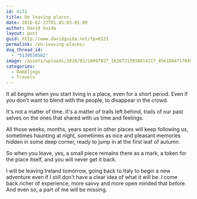 ```yaml
---
id: 6131
title: On leaving places.
date: 2016-02-22T01:45:03-05:00
author: David Guida
layout: post
guid: http://www.davidguida.net/?p=6131
permalink: /on-leaving-places/
dsq_thread_id:
  - "5139530582"
image: /assets/uploads/2016/02/10897827_10207213938814117_8561804717649880193_n-e1456096938347.jpg
categories:
  - Ramblings
  - Travels
---
```

It all begins when you start living in a place, even for a short period. Even if you don't want to blend with the people, to disappear in the crowd.

It's not a matter of time. It's a matter of trails left behind, trails of our past selves on the ones that shared with us time and feelings.

All those weeks, months, years spent in other places will keep following us, sometimes haunting at night, sometimes as nice and pleasant memories hidden in some deep corner, ready to jump in at the first leaf of autumn.

So when you leave, yes, a small piece remains there as a mark, a token for the place itself, and you will never get it back.

I will be leaving Ireland tomorrow, going back to Italy to begin a new adventure even if I still don't have a clear idea of what it will be. I come back richer of experience, more savvy and more open minded that before.  
And even so, a part of me will be missing.

<div class="post-details-footer-widgets">
</div>